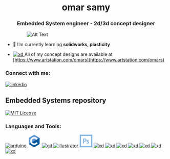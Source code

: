 <h1 align="center">  omar samy</h1>
<h3 align="center">Embedded System engineer - 2d/3d concept designer</h3>

&nbsp;
&nbsp;
&nbsp;&nbsp;&nbsp;&nbsp;&nbsp;&nbsp;&nbsp;&nbsp;&nbsp;&nbsp;&nbsp;&nbsp; ![Alt Text](https://s5.gifyu.com/images/SRqPZ.gif)
&nbsp;
&nbsp;


- 🌱 I’m currently learning **solidworks, plasticity**

-  </a> <a href="https://www.artstation.com/omars" target="_blank" rel="noreferrer"> <img src="https://cdn-icons-png.flaticon.com/512/5968/5968654.png" alt="xd" width="50" height="50"/> </a>   All of my concept designs are available at [https://www.artstation.com/omars](https://www.artstation.com/omars)  
<h3 align="left">Connect with me:</h3>
<p align="left">
</p>


[![linkedin](https://img.shields.io/badge/linkedin-0A66C2?style=for-the-badge&logo=linkedin&logoColor=white)](https://www.linkedin.com/in/omar-samy-69a7241b0/)



## Embedded  Systems repository 
[![MIT License](https://img.shields.io/badge/EMBEDDED%20SYSTEMS%20-6A5BE2)](https://github.com/omarsamy289/ES-omar-samy)

<h3 align="left">Languages and Tools:</h3>
<p align="left"> <a href="https://www.arduino.cc/" target="_blank" rel="noreferrer"> <img src="https://cdn.worldvectorlogo.com/logos/arduino-1.svg" alt="arduino" width="40" height="40"/> </a> <a href="https://www.cprogramming.com/" target="_blank" rel="noreferrer"> <img src="https://raw.githubusercontent.com/devicons/devicon/master/icons/c/c-original.svg" alt="c" width="40" height="40"/> </a> <a href="https://git-scm.com/" target="_blank" rel="noreferrer"> <img src="https://www.vectorlogo.zone/logos/git-scm/git-scm-icon.svg" alt="git" width="40" height="40"/> </a> <a href="https://www.adobe.com/in/products/illustrator.html" target="_blank" rel="noreferrer"> <img src="https://www.vectorlogo.zone/logos/adobe_illustrator/adobe_illustrator-icon.svg" alt="illustrator" width="40" height="40"/> </a> <a href="https://www.photoshop.com/en" target="_blank" rel="noreferrer"> <img src="https://raw.githubusercontent.com/devicons/devicon/master/icons/photoshop/photoshop-line.svg" alt="photoshop" width="40" height="40"/> </a> <a href="https://www.adobe.com/products/xd.html" target="_blank" rel="noreferrer"> <img src="https://static.javatpoint.com/tutorial/uml/images/uml-tutorial.png" alt="xd" width="40" height="40"/> </a> <a href="https://www.adobe.com/products/xd.html" target="_blank" rel="noreferrer"> <img src="https://cdn.worldvectorlogo.com/logos/adobe-xd.svg" alt="xd" width="40" height="40"/> </a> </a> <a href="https://www.adobe.com/products/xd.html" target="_blank" rel="noreferrer"> <img src="https://seeklogo.com/images/A/autodesk-fusion-360-logo-7F72A76397-seeklogo.com.png" alt="xd" width="40" height="40"/> </a>  <a href="https://www.adobe.com/products/xd.html" target="_blank" rel="noreferrer"> <img src="https://plmgroup.eu/wp-content/uploads/Cloud-300x277.png" alt="xd" width="40" height="40"/> </a> <a href="https://www.adobe.com/products/xd.html" target="_blank" rel="noreferrer"> <img src="https://upload.wikimedia.org/wikipedia/en/5/5a/Proteus_Design_Suite_Atom_Logo.png" alt="xd" width="40" height="40"/> </a> <a href="https://www.adobe.com/products/xd.html" target="_blank" rel="noreferrer"> <img src="https://cdn.freebiesupply.com/logos/large/2x/eclipse-11-logo-png-transparent.png" alt="xd" width="40" height="40"/> </a> <a href="https://www.adobe.com/products/xd.html" target="_blank" rel="noreferrer"> <img src="https://www.accuratereviews.com/wp-content/uploads/2021/11/1603728494_canvas-x-draw.png" alt="xd" width="40" height="40"/> </a> 
